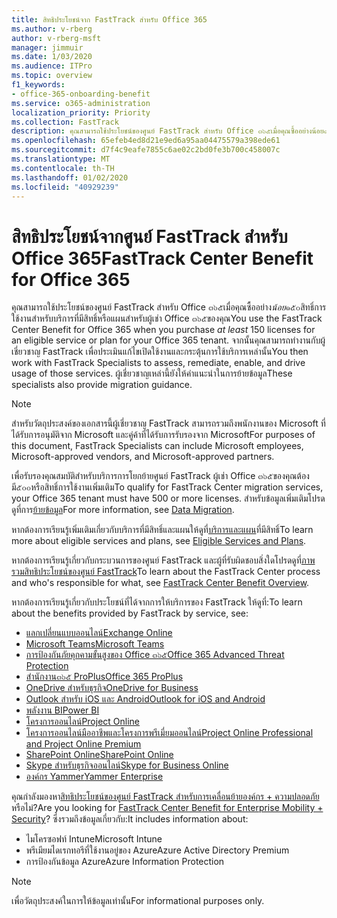 ```yaml
---
title: สิทธิประโยชน์จาก FastTrack สำหรับ Office 365
ms.author: v-rberg
author: v-rberg-msft
manager: jimmuir
ms.date: 1/03/2020
ms.audience: ITPro
ms.topic: overview
f1_keywords:
- office-365-onboarding-benefit
ms.service: o365-administration
localization_priority: Priority
ms.collection: FastTrack
description: คุณสามารถใช้ประโยชน์ของศูนย์ FastTrack สำหรับ Office ๓๖๕เมื่อคุณซื้ออย่างน้อย๑๕๐สิทธิ์การใช้งานสำหรับบริการที่มีสิทธิ์หรือแผนสำหรับผู้เช่า Office ๓๖๕ของคุณ จากนั้นคุณสามารถทำงานกับผู้เชี่ยวชาญ FastTrack เพื่อประเมินแก้ไขเปิดใช้งานและกระตุ้นการใช้บริการเหล่านั้น ผู้เชี่ยวชาญเหล่านี้ยังให้คำแนะนำในการย้ายข้อมูล
ms.openlocfilehash: 65efeb4ed8d21e9ed6a95aa04475579a398ede61
ms.sourcegitcommit: d7f4c9eafe7855c6ae02c2bd0fe3b700c458007c
ms.translationtype: MT
ms.contentlocale: th-TH
ms.lasthandoff: 01/02/2020
ms.locfileid: "40929239"
---
```

# <a name="fasttrack-center-benefit-for-office-365"></a><span data-ttu-id="990ab-105">สิทธิประโยชน์จากศูนย์ FastTrack สำหรับ Office 365</span><span class="sxs-lookup"><span data-stu-id="990ab-105">FastTrack Center Benefit for Office 365</span></span>

<span data-ttu-id="990ab-106">คุณสามารถใช้ประโยชน์ของศูนย์ FastTrack สำหรับ Office ๓๖๕เมื่อคุณซื้ออย่าง*น้อย*๑๕๐สิทธิ์การใช้งานสำหรับบริการที่มีสิทธิ์หรือแผนสำหรับผู้เช่า Office ๓๖๕ของคุณ</span><span class="sxs-lookup"><span data-stu-id="990ab-106">You use the FastTrack Center Benefit for Office 365 when you purchase  *at least*  150 licenses for an eligible service or plan for your Office 365 tenant.</span></span> <span data-ttu-id="990ab-107">จากนั้นคุณสามารถทำงานกับผู้เชี่ยวชาญ FastTrack เพื่อประเมินแก้ไขเปิดใช้งานและกระตุ้นการใช้บริการเหล่านั้น</span><span class="sxs-lookup"><span data-stu-id="990ab-107">You then work with FastTrack Specialists to assess, remediate, enable, and drive usage of those services.</span></span> <span data-ttu-id="990ab-108">ผู้เชี่ยวชาญเหล่านี้ยังให้คำแนะนำในการย้ายข้อมูล</span><span class="sxs-lookup"><span data-stu-id="990ab-108">These specialists also provide migration guidance.</span></span> 
  
> [!NOTE]
> <span data-ttu-id="990ab-109">สำหรับวัตถุประสงค์ของเอกสารนี้ผู้เชี่ยวชาญ FastTrack สามารถรวมถึงพนักงานของ Microsoft ที่ได้รับการอนุมัติจาก Microsoft และคู่ค้าที่ได้รับการรับรองจาก Microsoft</span><span class="sxs-lookup"><span data-stu-id="990ab-109">For purposes of this document, FastTrack Specialists can include Microsoft employees, Microsoft-approved vendors, and Microsoft-approved partners.</span></span> 
  
<span data-ttu-id="990ab-110">เพื่อรับรองคุณสมบัติสำหรับบริการการโยกย้ายศูนย์ FastTrack ผู้เช่า Office ๓๖๕ของคุณต้องมี๕๐๐หรือสิทธิ์การใช้งานเพิ่มเติม</span><span class="sxs-lookup"><span data-stu-id="990ab-110">To qualify for FastTrack Center migration services, your Office 365 tenant must have 500 or more licenses.</span></span> <span data-ttu-id="990ab-111">สำหรับข้อมูลเพิ่มเติมโปรดดูที่การ[ย้ายข้อมูล](O365-data-migration.md)</span><span class="sxs-lookup"><span data-stu-id="990ab-111">For more information, see [Data Migration](O365-data-migration.md).</span></span>
  
<span data-ttu-id="990ab-112">หากต้องการเรียนรู้เพิ่มเติมเกี่ยวกับบริการที่มีสิทธิ์และแผนให้ดูที่[บริการและแผน](M365-eligible-services-and-plans.md)ที่มีสิทธิ์</span><span class="sxs-lookup"><span data-stu-id="990ab-112">To learn more about eligible services and plans, see [Eligible Services and Plans](M365-eligible-services-and-plans.md).</span></span>
  
<span data-ttu-id="990ab-113">หากต้องการเรียนรู้เกี่ยวกับกระบวนการของศูนย์ FastTrack และผู้ที่รับผิดชอบสิ่งใดโปรดดูที่[ภาพรวมสิทธิประโยชน์ของศูนย์ FastTrack](O365-fasttrack-benefit-overview.md)</span><span class="sxs-lookup"><span data-stu-id="990ab-113">To learn about the FastTrack Center process and who's responsible for what, see [FastTrack Center Benefit Overview](O365-fasttrack-benefit-overview.md).</span></span>

<span data-ttu-id="990ab-114">หากต้องการเรียนรู้เกี่ยวกับประโยชน์ที่ได้จากการให้บริการของ FastTrack ให้ดูที่:</span><span class="sxs-lookup"><span data-stu-id="990ab-114">To learn about the benefits provided by FastTrack by service, see:</span></span>

- [<span data-ttu-id="990ab-115">แลกเปลี่ยนแบบออนไลน์</span><span class="sxs-lookup"><span data-stu-id="990ab-115">Exchange Online</span></span>](O365-fasttrack-responsibilities.md#exchange-online)
- [<span data-ttu-id="990ab-116">Microsoft Teams</span><span class="sxs-lookup"><span data-stu-id="990ab-116">Microsoft Teams</span></span>](O365-fasttrack-responsibilities.md#microsoft-teams)
- [<span data-ttu-id="990ab-117">การป้องกันภัยคุกคามขั้นสูงของ Office ๓๖๕</span><span class="sxs-lookup"><span data-stu-id="990ab-117">Office 365 Advanced Threat Protection</span></span>](O365-fasttrack-responsibilities.md#office-365-advanced-threat-protection)
- [<span data-ttu-id="990ab-118">สำนักงาน๓๖๕ ProPlus</span><span class="sxs-lookup"><span data-stu-id="990ab-118">Office 365 ProPlus</span></span>](O365-fasttrack-responsibilities.md#office-365-proplus)
- [<span data-ttu-id="990ab-119">OneDrive สำหรับธุรกิจ</span><span class="sxs-lookup"><span data-stu-id="990ab-119">OneDrive for Business</span></span>](O365-fasttrack-responsibilities.md#onedrive-for-business)
- [<span data-ttu-id="990ab-120">Outlook สำหรับ iOS และ Android</span><span class="sxs-lookup"><span data-stu-id="990ab-120">Outlook for iOS and Android</span></span>](O365-fasttrack-responsibilities.md#outlook-for-ios-and-android)
- [<span data-ttu-id="990ab-121">พลังงาน BI</span><span class="sxs-lookup"><span data-stu-id="990ab-121">Power BI</span></span>](O365-fasttrack-responsibilities.md#power-bi)
- [<span data-ttu-id="990ab-122">โครงการออนไลน์</span><span class="sxs-lookup"><span data-stu-id="990ab-122">Project Online</span></span>](O365-fasttrack-responsibilities.md#project-online)
- [<span data-ttu-id="990ab-123">โครงการออนไลน์มืออาชีพและโครงการพรีเมี่ยมออนไลน์</span><span class="sxs-lookup"><span data-stu-id="990ab-123">Project Online Professional and Project Online Premium</span></span>](O365-fasttrack-responsibilities.md#project-online-professional-and-project-online-premium)
- [<span data-ttu-id="990ab-124">SharePoint Online</span><span class="sxs-lookup"><span data-stu-id="990ab-124">SharePoint Online</span></span>](O365-fasttrack-responsibilities.md#sharepoint-online)
- [<span data-ttu-id="990ab-125">Skype สำหรับธุรกิจออนไลน์</span><span class="sxs-lookup"><span data-stu-id="990ab-125">Skype for Business Online</span></span>](O365-fasttrack-responsibilities.md#skype-for-business-online)
- [<span data-ttu-id="990ab-126">องค์กร Yammer</span><span class="sxs-lookup"><span data-stu-id="990ab-126">Yammer Enterprise</span></span>](O365-fasttrack-responsibilities.md#yammer-enterprise)
  
<span data-ttu-id="990ab-127">คุณกำลังมองหา[สิทธิประโยชน์ของศูนย์ FastTrack สำหรับการเคลื่อนย้ายองค์กร + ความปลอดภัย](EMS-fasttrack-benefit-for-EMS.md)หรือไม่?</span><span class="sxs-lookup"><span data-stu-id="990ab-127">Are you looking for [FastTrack Center Benefit for Enterprise Mobility + Security](EMS-fasttrack-benefit-for-EMS.md)?</span></span> <span data-ttu-id="990ab-128">ซึ่งรวมถึงข้อมูลเกี่ยวกับ:</span><span class="sxs-lookup"><span data-stu-id="990ab-128">It includes information about:</span></span>
  
- <span data-ttu-id="990ab-129">ไมโครซอฟท์ Intune</span><span class="sxs-lookup"><span data-stu-id="990ab-129">Microsoft Intune</span></span>    
- <span data-ttu-id="990ab-130">พรีเมียมไดเรกทอรีที่ใช้งานอยู่ของ Azure</span><span class="sxs-lookup"><span data-stu-id="990ab-130">Azure Active Directory Premium</span></span> 
- <span data-ttu-id="990ab-131">การป้องกันข้อมูล Azure</span><span class="sxs-lookup"><span data-stu-id="990ab-131">Azure Information Protection</span></span>
    
> [!NOTE]
> <span data-ttu-id="990ab-132">เพื่อวัตถุประสงค์ในการให้ข้อมูลเท่านั้น</span><span class="sxs-lookup"><span data-stu-id="990ab-132">For informational purposes only.</span></span> 
